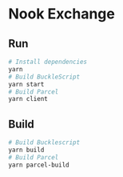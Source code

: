 # Nook Exchange

## Run

```bash
# Install dependencies
yarn
# Build BuckleScript
yarn start
# Build Parcel
yarn client
```

## Build

```bash
# Build Bucklescript
yarn build
# Build Parcel
yarn parcel-build
```

